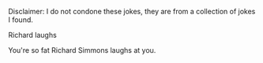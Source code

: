 Disclaimer: I do not condone these jokes, they are from a collection of jokes I found.

Richard laughs

You're so fat Richard Simmons laughs at you.

